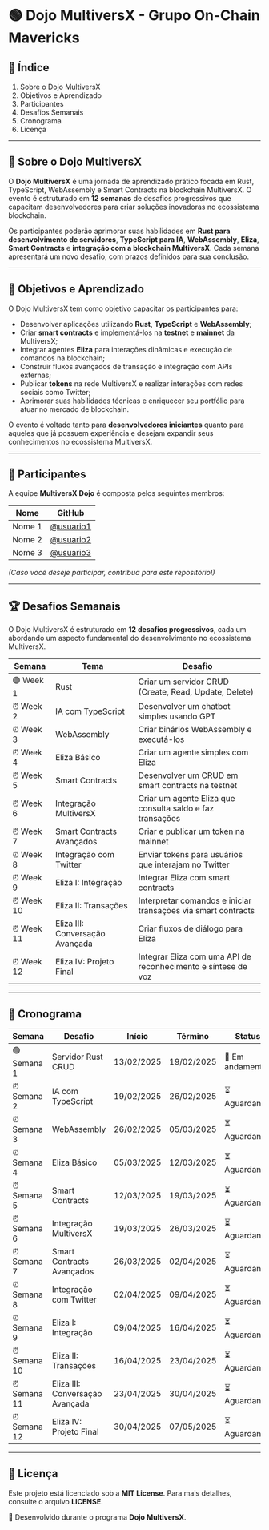 # 🟢 Dojo MultiversX - Grupo On-Chain Mavericks

## 📌 Índice
1. Sobre o Dojo MultiversX
2. Objetivos e Aprendizado
3. Participantes
4. Desafios Semanais
5. Cronograma
6. Licença

---

## 🚀 Sobre o Dojo MultiversX

O **Dojo MultiversX** é uma jornada de aprendizado prático focada em Rust, TypeScript, WebAssembly e Smart Contracts na blockchain MultiversX. O evento é estruturado em **12 semanas** de desafios progressivos que capacitam desenvolvedores para criar soluções inovadoras no ecossistema blockchain.

Os participantes poderão aprimorar suas habilidades em **Rust para desenvolvimento de servidores**, **TypeScript para IA**, **WebAssembly**, **Eliza**, **Smart Contracts** e **integração com a blockchain MultiversX**. Cada semana apresentará um novo desafio, com prazos definidos para sua conclusão.

---

## 🎯 Objetivos e Aprendizado

O Dojo MultiversX tem como objetivo capacitar os participantes para:

- Desenvolver aplicações utilizando **Rust**, **TypeScript** e **WebAssembly**;
- Criar **smart contracts** e implementá-los na **testnet** e **mainnet** da MultiversX;
- Integrar agentes **Eliza** para interações dinâmicas e execução de comandos na blockchain;
- Construir fluxos avançados de transação e integração com APIs externas;
- Publicar **tokens** na rede MultiversX e realizar interações com redes sociais como Twitter;
- Aprimorar suas habilidades técnicas e enriquecer seu portfólio para atuar no mercado de blockchain.

O evento é voltado tanto para **desenvolvedores iniciantes** quanto para aqueles que já possuem experiência e desejam expandir seus conhecimentos no ecossistema MultiversX.

---

## 👥 Participantes

A equipe **MultiversX Dojo** é composta pelos seguintes membros:

| Nome | GitHub |
|------|--------|
| Nome 1 | [@usuario1](https://github.com/usuario1) |
| Nome 2 | [@usuario2](https://github.com/usuario2) |
| Nome 3 | [@usuario3](https://github.com/usuario3) |

*(Caso você deseje participar, contribua para este repositório!)*

---

## 🏆 Desafios Semanais

O Dojo MultiversX é estruturado em **12 desafios progressivos**, cada um abordando um aspecto fundamental do desenvolvimento no ecossistema MultiversX.

| Semana | Tema | Desafio |
|--------|------|---------|
| 🟢 Week 1 | Rust | Criar um servidor CRUD (Create, Read, Update, Delete) |
| ⏰ Week 2 | IA com TypeScript | Desenvolver um chatbot simples usando GPT |
| ⏰ Week 3 | WebAssembly | Criar binários WebAssembly e executá-los |
| ⏰ Week 4 | Eliza Básico | Criar um agente simples com Eliza |
| ⏰ Week 5 | Smart Contracts | Desenvolver um CRUD em smart contracts na testnet |
| ⏰ Week 6 | Integração MultiversX | Criar um agente Eliza que consulta saldo e faz transações |
| ⏰ Week 7 | Smart Contracts Avançados | Criar e publicar um token na mainnet |
| ⏰ Week 8 | Integração com Twitter | Enviar tokens para usuários que interajam no Twitter |
| ⏰ Week 9 | Eliza I: Integração | Integrar Eliza com smart contracts |
| ⏰ Week 10 | Eliza II: Transações | Interpretar comandos e iniciar transações via smart contracts |
| ⏰ Week 11 | Eliza III: Conversação Avançada | Criar fluxos de diálogo para Eliza |
| ⏰ Week 12 | Eliza IV: Projeto Final | Integrar Eliza com uma API de reconhecimento e síntese de voz |

---

## 📅 Cronograma

| Semana | Desafio | Início | Término | Status |
|--------|---------|--------|---------|--------|
| 🟢 Semana 1 | Servidor Rust CRUD | 13/02/2025 | 19/02/2025 | 🔄 Em andamento |
| ⏰ Semana 2 | IA com TypeScript | 19/02/2025 | 26/02/2025 | ⏳ Aguardando |
| ⏰ Semana 3 | WebAssembly | 26/02/2025 | 05/03/2025 | ⏳ Aguardando |
| ⏰ Semana 4 | Eliza Básico | 05/03/2025 | 12/03/2025 | ⏳ Aguardando |
| ⏰ Semana 5 | Smart Contracts | 12/03/2025 | 19/03/2025 | ⏳ Aguardando |
| ⏰ Semana 6 | Integração MultiversX | 19/03/2025 | 26/03/2025 | ⏳ Aguardando |
| ⏰ Semana 7 | Smart Contracts Avançados | 26/03/2025 | 02/04/2025 | ⏳ Aguardando |
| ⏰ Semana 8 | Integração com Twitter | 02/04/2025 | 09/04/2025 | ⏳ Aguardando |
| ⏰ Semana 9 | Eliza I: Integração | 09/04/2025 | 16/04/2025 | ⏳ Aguardando |
| ⏰ Semana 10 | Eliza II: Transações | 16/04/2025 | 23/04/2025 | ⏳ Aguardando |
| ⏰ Semana 11 | Eliza III: Conversação Avançada | 23/04/2025 | 30/04/2025 | ⏳ Aguardando |
| ⏰ Semana 12 | Eliza IV: Projeto Final | 30/04/2025 | 07/05/2025 | ⏳ Aguardando |

---

## 📜 Licença

Este projeto está licenciado sob a **MIT License**. Para mais detalhes, consulte o arquivo **LICENSE**.

🌟 Desenvolvido durante o programa **Dojo MultiversX**.

